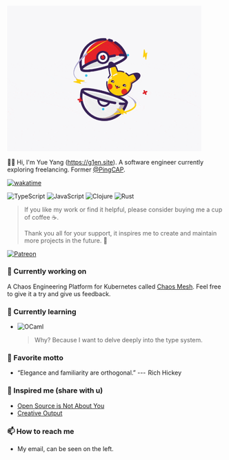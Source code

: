 <!-- markdownlint-disable-file MD033 -->
<!-- markdownlint-disable-file MD041 -->

<img src="https://raw.githubusercontent.com/g1eny0ung/g1eny0ung/master/pika.gif" alt="pika" width="450px" />

👋🏽 Hi, I'm Yue Yang (<https://g1en.site>). A software engineer currently exploring freelancing. Former [@PingCAP](https://github.com/pingcap).

[![wakatime](https://wakatime.com/badge/user/58e78746-0516-43e2-87ff-3cd3d39090b7.svg)](https://wakatime.com/@58e78746-0516-43e2-87ff-3cd3d39090b7)

![TypeScript](https://img.shields.io/badge/-TypeScript-3178C6?style=for-the-badge&logo=typescript&logoColor=fff)
![JavaScript](https://img.shields.io/badge/-JavaScript-222?style=for-the-badge&logo=javascript)
![Clojure](https://img.shields.io/badge/-Clojure-222?style=for-the-badge&logo=clojure)
![Rust](https://img.shields.io/badge/-Rust-222?style=for-the-badge&logo=rust)

> If you like my work or find it helpful, please consider buying me a cup of coffee ☕️.
>
> Thank you all for your support, it inspires me to create and maintain more projects in the future. 🦾

[![Patreon](https://img.shields.io/badge/-Become%20a%20Patron!-F1465A?style=for-the-badge&logo=patreon&logoColor=black)](https://www.patreon.com/g1eny0ung)

### 🔭 Currently working on

A Chaos Engineering Platform for Kubernetes called [Chaos Mesh](https://github.com/chaos-mesh/chaos-mesh). Feel free to give it a try and give us feedback.

### 🌱 Currently learning

- ![OCaml](https://img.shields.io/badge/-OCaml-222?style=for-the-badge&logo=ocaml)

  > Why? Because I want to delve deeply into the type system.

### 🌝 Favorite motto

- “Elegance and familiarity are orthogonal.” ---  Rich Hickey

### 🤔 Inspired me (share with u)

- [Open Source is Not About You](https://gist.github.com/richhickey/1563cddea1002958f96e7ba9519972d9)
- [Creative Output](https://paco.me/writing/creative-output)

### 📫 How to reach me

- My email, can be seen on the left.

<!--
**g1eny0ung/g1eny0ung** is a ✨ _special_ ✨ repository because its `README.md` (this file) appears on your GitHub profile.

Here are some ideas to get you started:

- 🔭 I’m currently working on ...
- 🌱 I’m currently learning ...
- 👯 I’m looking to collaborate on ...
- 🤔 I’m looking for help with ...
- 💬 Ask me about ...
- 📫 How to reach me: ...
- 😄 Pronouns: ...
- ⚡ Fun fact: ...
-->
